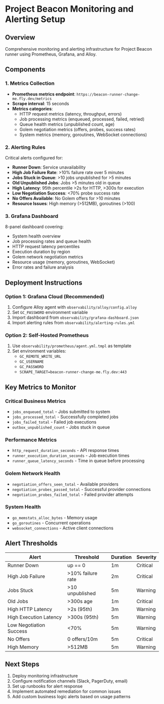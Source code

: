 # Project Beacon Monitoring and Alerting Setup

## Overview
Comprehensive monitoring and alerting infrastructure for Project Beacon runner using Prometheus, Grafana, and Alloy.

## Components

### 1. Metrics Collection
- **Prometheus metrics endpoint**: `https://beacon-runner-change-me.fly.dev/metrics`
- **Scrape interval**: 15 seconds
- **Metrics categories**:
  - HTTP request metrics (latency, throughput, errors)
  - Job processing metrics (enqueued, processed, failed, retried)
  - Queue health metrics (unpublished count, age)
  - Golem negotiation metrics (offers, probes, success rates)
  - System metrics (memory, goroutines, WebSocket connections)

### 2. Alerting Rules
Critical alerts configured for:
- **Runner Down**: Service unavailability
- **High Job Failure Rate**: >10% failure rate over 5 minutes
- **Jobs Stuck in Queue**: >10 jobs unpublished for >5 minutes
- **Old Unpublished Jobs**: Jobs >5 minutes old in queue
- **High Latency**: 95th percentile >2s for HTTP, >300s for execution
- **Low Negotiation Success**: <70% probe success rate
- **No Offers Available**: No Golem offers for >10 minutes
- **Resource Issues**: High memory (>512MB), goroutines (>100)

### 3. Grafana Dashboard
8-panel dashboard covering:
- System health overview
- Job processing rates and queue health
- HTTP request latency percentiles
- Execution duration by region
- Golem network negotiation metrics
- Resource usage (memory, goroutines, WebSocket)
- Error rates and failure analysis

## Deployment Instructions

### Option 1: Grafana Cloud (Recommended)
1. Configure Alloy agent with `observability/alloy/config.alloy`
2. Set `GC_PASSWORD` environment variable
3. Import dashboard from `observability/grafana-dashboard.json`
4. Import alerting rules from `observability/alerting-rules.yml`

### Option 2: Self-Hosted Prometheus
1. Use `observability/prometheus/agent.yml.tmpl` as template
2. Set environment variables:
   - `GC_REMOTE_WRITE_URL`
   - `GC_USERNAME` 
   - `GC_PASSWORD`
   - `SCRAPE_TARGET=beacon-runner-change-me.fly.dev:443`

## Key Metrics to Monitor

### Critical Business Metrics
- `jobs_enqueued_total` - Jobs submitted to system
- `jobs_processed_total` - Successfully completed jobs
- `jobs_failed_total` - Failed job executions
- `outbox_unpublished_count` - Jobs stuck in queue

### Performance Metrics
- `http_request_duration_seconds` - API response times
- `runner_execution_duration_seconds` - Job execution times
- `runner_queue_latency_seconds` - Time in queue before processing

### Golem Network Health
- `negotiation_offers_seen_total` - Available providers
- `negotiation_probes_passed_total` - Successful provider connections
- `negotiation_probes_failed_total` - Failed provider attempts

### System Health
- `go_memstats_alloc_bytes` - Memory usage
- `go_goroutines` - Concurrent operations
- `websocket_connections` - Active client connections

## Alert Thresholds

| Alert | Threshold | Duration | Severity |
|-------|-----------|----------|----------|
| Runner Down | up == 0 | 1m | Critical |
| High Job Failure | >10% failure rate | 2m | Critical |
| Jobs Stuck | >10 unpublished | 5m | Warning |
| Old Jobs | >300s age | 1m | Critical |
| High HTTP Latency | >2s (95th) | 3m | Warning |
| High Execution Latency | >300s (95th) | 5m | Warning |
| Low Negotiation Success | <70% | 5m | Warning |
| No Offers | 0 offers/10m | 5m | Critical |
| High Memory | >512MB | 5m | Warning |

## Next Steps
1. Deploy monitoring infrastructure
2. Configure notification channels (Slack, PagerDuty, email)
3. Set up runbooks for alert response
4. Implement automated remediation for common issues
5. Add custom business logic alerts based on usage patterns
